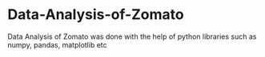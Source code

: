 # Data-Analysis-of-Zomato
Data Analysis of Zomato was done with the help of python libraries such as numpy, pandas, matplotlib etc
